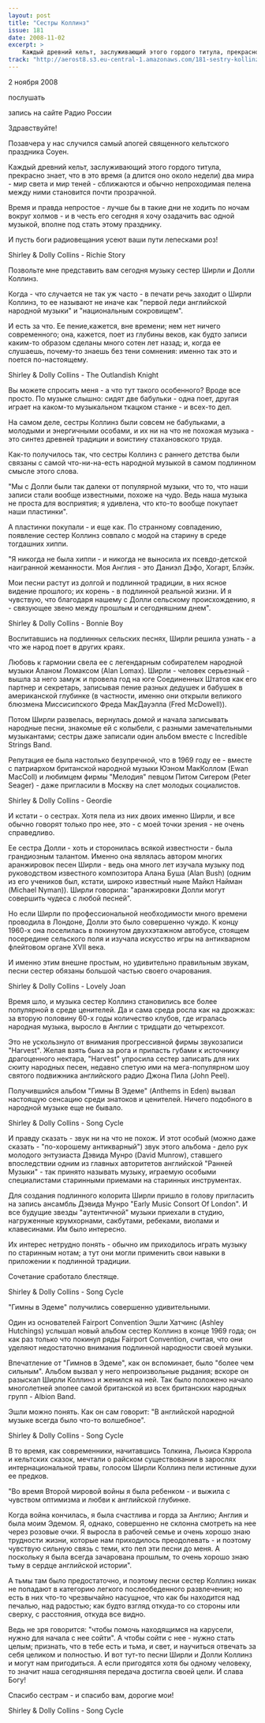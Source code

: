 ```yaml
---
layout: post
title: "Сестры Коллинз"
issue: 181
date: 2008-11-02
excerpt: >
    Каждый древний кельт, заслуживающий этого гордого титула, прекрасно знает, что в это время (а длится оно около недели) два мира - мир света и мир теней - сближаются и обычно непроходимая пелена между ними становится почти прозрачной.
track: "http://aerost8.s3.eu-central-1.amazonaws.com/181-sestry-kollinz.mp3"
---
```


2 ноября 2008

послушать

запись на сайте Радио России

Здравствуйте!

Позавчера у нас случился самый апогей священного кельтского праздника Соуен.

Каждый древний кельт, заслуживающий этого гордого титула, прекрасно знает, что в это время (а длится оно около недели) два мира - мир света и мир теней - сближаются и обычно непроходимая пелена между ними становится почти прозрачной.

Время и правда непростое - лучше бы в такие дни не ходить по ночам вокруг холмов - и в честь его сегодня я хочу озадачить вас одной музыкой, вполне под стать этому празднику.

И пусть боги радиовещания усеют ваши пути лепесками роз!

Shirley & Dolly Collins - Richie Story

Позвольте мне представить вам сегодня музыку сестер Ширли и Долли Коллинз.

Когда - что случается не так уж часто - в печати речь заходит о Ширли Коллинз, то ее называют не иначе как "первой леди английской народной музыки" и "национальным сокровищем".

И есть за что. Ее пение,кажется, вне времени; нем нет ничего современного; она, кажется, поет из глубины веков, как будто записи каким-то образом сделаны много сотен лет назад; и, когда ее слушаешь, почему-то знаешь без тени сомнения: именно так это и поется по-настоящему.

Shirley & Dolly Collins - The Outlandish Knight

Вы можете спросить меня - а что тут такого особенного? Вроде все просто. По музыке слышно: сидят две бабульки - одна поет, другая играет на каком-то музыкальном ткацком станке - и всех-то дел.

На самом деле, сестры Коллинз были совсем не бабульками, а молодыми и энергичными особами, и их ни на что не похожая музыка - это синтез древней традиции и воистину стахановского труда.

Как-то получилось так, что сестры Коллинз с раннего детства были связаны с самой что-ни-на-есть народной музыкой в самом подлинном смысле этого слова.

"Мы с Долли были так далеки от популярной музыки, что то, что наши записи стали вообще известными, похоже на чудо. Ведь наша музыка не проста для восприятия; я удивлена, что кто-то вообще покупает наши пластинки".

А пластинки покупали - и еще как. По странному совпадению, появление сестер Коллинз совпало с модой на старину в среде тогдашних хиппи.

"Я никогда не была хиппи - и никогда не выносила их псевдо-детской наигранной жеманности. Моя Англия - это Даниэл Дэфо, Хогарт, Блэйк.

Мои песни растут из долгой и подлинной традиции, в них ясное видение прошлого; их корень - в подлинной реальной жизни. И я чувствую, что благодаря нашему с Долли сельскому происхождению, я - связующее звено между прошлым и сегодняшним днем".

Shirley & Dolly Collins - Bonnie Boy

Воспитавшись на подлинных сельских песнях, Ширли решила узнать - а что же народ поет в других краях.

Любовь к гармонии свела ее с легендарным собирателем народной музыки Аланом Ломаксом (Alan Lomax). Ширли - человек серьезный - вышла за него замуж и провела год на юге Соединенных Штатов как его партнер и секретарь, записывая пение разных дедушек и бабушек в американской глубинке (в частности, именно они открыли великого блюзмена Миссисипского Фреда МакДауэлла (Fred McDowell)).

Потом Ширли развелась, вернулась домой и начала записывать народные песни, знакомые ей с колыбели, с разными замечательными музыкантами; сестры даже записали один альбом вместе с Incredible Strings Band.

Репутация ее была настолько безупречной, что в 1969 году ее - вместе с патриархом британской народной музыки Юэном МакКоллом (Ewan MacColl) и любимцем фирмы "Мелодия" певцом Питом Сигером (Peter Seager) - даже пригласили в Москву на слет молодых социалистов.

Shirley & Dolly Collins - Geordie

И кстати - о сестрах. Хотя пела из них двоих именно Ширли, и все обычно говорят только про нее, это - с моей точки зрения - не очень справедливо.

Ее сестра Долли - хоть и сторонилась всякой известности - была грандиозным талантом. Именно она являлась автором многих аранжировок песен Ширли - ведь она много лет изучала музыку под руководством известного композитора Алана Буша (Alan Bush) (одним из его учеников был, кстати, широко известный ныне Майкл Найман (Michael Nyman)). Ширли говорила: "аранжировки Долли могут совершить чудеса с любой песней".

Но если Ширли по профессиональной необходимости много времени проводила в Лондоне, Долли это было совершенно чуждо. К концу 1960-х она поселилась в покинутом двуххэтажном автобусе, стоящем посередине сельского поля и изучала искусство игры на антикварном флейтовом органе XVII века.

И именно этим внешне простым, но удивительно правильным звукам, песни сестер обязаны большой частью своего очарования.

Shirley & Dolly Collins - Lovely Joan

Время шло, и музыка сестер Коллинз становились все более популярной в среде ценителей. Да и сама среда росла как на дрожжах: за вторую половину 60-х годы количество клубов, где игралась народная музыка, выросло в Англии с тридцати до четырехсот.

Это не ускользнуло от внимания прогрессивной фирмы звукозаписи "Harvest". Желая взять быка за рога и припасть губами к источнику драгоценного нектара, "Harvest" упросила сестер записать для них сюиту народных песен, недавно спетую ими на мега-популярном шоу святого подвижника английского радио Джона Пила (John Peel).

Получившийся альбом "Гимны В Эдеме" (Anthems in Eden) вызвал настоящую сенсацию среди знатоков и ценителей. Ничего подобного в народной музыке еще не бывало.

Shirley & Dolly Collins - Song Cycle

И правду сказать - звук ни на что не похож. И этот особый (можно даже сказать - "по-хорошему антикварный") звук этого альбома - дело рук молодого энтузиаста Дэвида Мунро (David Munrow), ставшего впоследствии одним из главных авторитетов английской "Ранней Музыки" - так принято называть музыку, играемую особыми специалистами старинными приемами на старинных инструментах.

Для создания подлинного колорита Ширли пришло в голову пригласить на запись ансамбль Дэвида Мунро "Early Music Consort Of London". И все будущие звезды "аутентичной" музыки приехали в студию, нагруженные крумхорнами, сакбутами, ребеками, виолами и клавесинами. Им было интересно.

Их интерес нетрудно понять - обычно им приходилось играть музыку по старинным нотам; а тут они могли применить свои навыки в приложении к подлинной традиции.

Сочетание сработало блестяще.

Shirley & Dolly Collins - Song Cycle

"Гимны в Эдеме" получились совершенно удивительными.

Один из основателей Fairport Convention Эшли Хатчинс (Ashley Hutchings) услышал новый альбом сестер Коллинз в конце 1969 года; он как раз только что покинул ряды Fairport Convention, считая, что они уделяют недостаточно внимания подлинной народности своей музыки.

Впечатление от "Гимнов в Эдеме", как он вспоминает, было "более чем сильным". Альбом вызвал у него непроизвольные рыдания; вскоре он разыскал Ширли Коллинз и женился на ней. Так было положено начало многолетней эпопее самой британской из всех британских народных групп - Albion Band.

Эшли можно понять. Как он сам говорит: "В английской народной музыке всегда было что-то волшебное".

Shirley & Dolly Collins - Song Cycle

В то время, как современники, начитавшись Толкина, Льюиса Кэррола и кельтских сказок, мечтали о райском существовании в зарослях интернациональной травы, голосом Ширли Коллинз пели истинные духи ее предков.

"Во время Второй мировой войны я была ребенком - и выжила с чувством оптимизма и любви к английской глубинке.

Когда война кончилась, я была счастлива и горда за Англию; Англия и была моим Эдемом. Я, однако, совершенно не склонна смотреть на нее через розовые очки. Я выросла в рабочей семье и очень хорошо знаю трудности жизни, которые нам приходилось преодолевать - и поэтому чувствую сильную связь с теми, кто пел эти песни до меня. А поскольку я была всегда зачарована прошлым, то очень хорошо знаю тьму в сердце английской истории".

А тьмы там было предостаточно, и поэтому песни сестер Коллинз никак не попадают в категорию легкого послеобеденного развлечения; но есть в них что-то чрезвычайно насущное, что как бы находится над печалью, над радостью; как будто взгляд откуда-то со стороны или сверху, с расстояния, откуда все видно.

Ведь не зря говорится: "чтобы помочь находящимся на карусели, нужно для начала с нее сойти". А чтобы сойти с нее - нужно стать целым; признать, что в тебе есть и тьма, и свет, и научиться отвечать за себя целиком и полностью. И вот тут-то песни Ширли и Долли Коллинз и могут нам пригодиться. А если пригодятся хотя бы одному человеку, то значит наша сегодняшняя передача достигла своей цели. И слава Богу!

Спасибо сестрам - и спасибо вам, дорогие мои!

Shirley & Dolly Collins - Song Cycle
